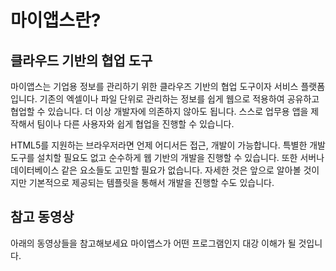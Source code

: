 # 마이앱스란?
## 클라우드 기반의 협업 도구
마이앱스는 기업용 정보를 관리하기 위한 클라우즈 기반의 협업 도구이자 서비스 플랫폼입니다. 기존의 엑셀이나 파일 단위로 관리하는 정보를 쉽게 웹으로 적용하여 공유하고 협업할 수 있습니다. 더 이상 개발자에 의존하지 않아도 됩니다. 스스로 업무용 앱을 제작해서 팀이나 다른 사용자와 쉽게 협업을 진행할 수 있습니다.

HTML5를 지원하는 브라우저라면 언제 어디서든 접근, 개발이 가능합니다. 특별한 개발도구를 설치할 필요도 없고 순수하게 웹 기반의 개발을 진행할 수 있습니다. 또한 서버나 데이터베이스 같은 요소들도 고민할 필요가 없습니다. 자세한 것은 앞으로 알아볼 것이지만 기본적으로 제공되는 템플릿을 통해서 개발을 진행할 수도 있습니다.

## 참고 동영상
아래의 동영상들을 참고해보세요 마이앱스가 어떤 프로그램인지 대강 이해가 될 것입니다.

